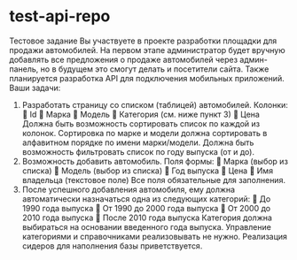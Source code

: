 # test-api-repo


Тестовое задание
Вы участвуете в проекте разработки площадки для продажи автомобилей. На первом этапе администратор будет вручную добавлять все предложения о продаже автомобилей через админ- панель, но в будущем это смогут делать и посетители сайта. Также планируется разработка API для подключения мобильных приложений.
Ваши задачи:
1) Разработать страницу со списком (таблицей) автомобилей. Колонки:
 Id
 Марка
 Модель
 Категория (см. ниже пункт 3)
 Цена
Должна быть возможность сортировать список по каждой из колонок. Сортировка по марке и модели должна сортировать в алфавитном порядке по имени марки/модели.
Должна быть возможность фильтровать список по году выпуска (от и до).
2) Возможность добавить автомобиль. Поля формы:
 Марка (выбор из списка)
 Модель (выбор из списка)
 Год выпуска
 Цена
 Имя владельца (текстовое поле) Все поля обязательные для заполнения.
3) После успешного добавления автомобиля, ему должна автоматически назначаться одна из следующих категорий:
 До 1990 года выпуска
 От 1990 до 2000 года выпуска
 От 2000 до 2010 года выпуска
 После 2010 года выпуска
Категория должна выбираться на основании введенного года выпуска.
Управление категориями и справочниками реализовывать не нужно. Реализация сидеров для наполнения базы приветствуется.